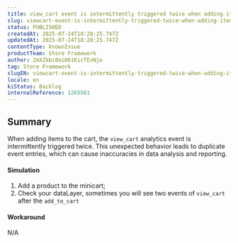 ```yaml
---
title: view_cart event is intermittently triggered twice when adding items to the minicart
slug: viewcart-event-is-intermittently-triggered-twice-when-adding-items-to-the-minicart
status: PUBLISHED
createdAt: 2025-07-24T18:28:25.747Z
updatedAt: 2025-07-24T18:28:25.747Z
contentType: knownIssue
productTeam: Store Framework
author: 2mXZkbi0oi061KicTExNjo
tag: Store Framework
slugEN: viewcart-event-is-intermittently-triggered-twice-when-adding-items-to-the-minicart
locale: en
kiStatus: Backlog
internalReference: 1265581
---
```


## Summary


When adding items to the cart, the `view_cart` analytics event is intermittently triggered twice. This unexpected behavior leads to duplicate event entries, which can cause inaccuracies in data analysis and reporting.


#### Simulation



1. Add a product to the minicart;
2. Check your dataLayer, sometimes you will see two events of `view_cart` after the `add_to_cart`


#### Workaround


N/A



